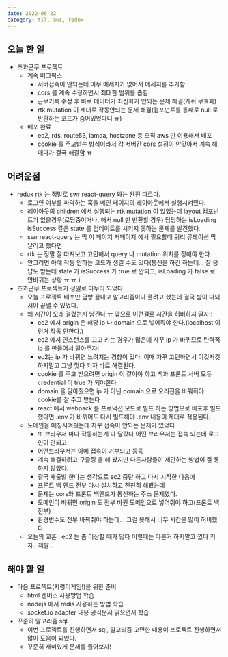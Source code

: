 ```yaml
---
date: 2022-06-22
category: til, aws, redux
---
```


## 오늘 한 일

- 초과근무 프로젝트
  - 계속 버그픽스
    - 서버접속이 안되는데 아무 메세지가 없어서 메세지를 추가함
    - cors 를 계속 수정하면서 최대한 범위를 좁힘
    - 근무기록 수정 후 바로 데이터가 최신화가 안되는 문제 해결(캐쉬 무효화)
    - rtk mutation 이 제대로 작동안되는 문제 해결(컴포넌트를 통째로 null 로 반환하는 코드가 숨어있었다니 ㅠ)
  - 배포 완료
    - ec2, rds, route53, lamda, hostzone 등 오직 aws 만 이용해서 배포
    - cookie 를 주고받는 방식이라서 각 서버간 cors 설정이 안맞아서 계속 해매다가 결국 해결함 ㅠ

## 어려운점

- redux rtk 는 정말로 swr react-query 와는 완전 다르다.
  - 로그인 여부를 파악하는 훅을 메인 페이지의 레이아웃에서 실행시켜줬다.
  - 레이아웃의 children 에서 실행되는 rtk mutation 이 있었는데 layout 컴포넌트가 없을경우(로딩중이거나, 해서 null 만 반환할 경우) 담당하는 isLoading isSuccess 같은 state 를 업데이트를 시키지 못하는 문제를 발견했다.
  - swr react-query 는 막 이 페이지 저페이지 에서 필요할때 쿼리 뮤테이션 막 날리고 했다면
  - rtk 는 정말 잘 따져보고 고민해서 query 나 mutation 위치를 정해야 한다.
  - 안그러면 아예 작동 안하는 코드가 생길 수도 있다(통신을 하긴 하는데... 잘 응답도 받는데 state 가 isSuccess 가 true 로 안되고, isLoading 가 false 로 안바뀌는 상황 ㅠ ㅠ )
- 초과근무 프로젝트가 정말로 마무리 되었다.
  - 오늘 프로젝트 배포만 금방 끝내고 알고리즘이나 풀려고 했는데 결국 밤이 다되서야 끝낼 수 있었다.
  - 왜 시간이 오래 걸렸는지 남긴다 ㅠ 앞으로 이런걸로 시간을 허비하지 말자!!
    - ec2 에서 origin 은 해당 ip 나 domain 으로 넣어줘야 한다.(localhost 이런거 작동 안한다.)
    - ec2 에서 인스턴스를 끄고 키는 경우가 많은데 자꾸 ip 가 바뀌므로 탄력적 ip 를 만들어서 달아주자!
    - ec2는 ip 가 바뀌면 느려지는 경향이 있다. 이때 자꾸 고민하면서 이것저것 하지말고 그냥 껏다 키자 바로 해결된다.
    - cookie 를 주고 받으려면 origin 이 같아야 하고 백과 프론트 서버 모두 credential 이 true 가 되야한다
    - domain 을 달아줬으면 ip 가 아닌 domain 으로 오리진을 바꿔줘야 cookie를 잘 주고 받는다
    - react 에서 webpack 를 프로덕션 모드로 빌드 하는 방법으로 배포후 빌드 했다면
      .env 가 바뀌어도 다시 빌드해야 .env 내용이 제대로 적용된다.
  - 도메인을 매칭시켜줬는데 자꾸 접속이 안되는 문제가 있었다
    - 또 브라우저 마다 작동하는게 다 달랐다 어떤 브라우저는 접속 되는데 로그인이 안되고
    - 어떤브라우저는 아예 접속이 거부되고 등등
    - 계속 해결하려고 구글링 을 해 봤지만 다른사람들이 제안하는 방법이 잘 통하지 않았다.
    - 결국 새출발 한다는 생각으로 ec2 중단 하고 다시 시작한 다음에
    - 프론트 백 엔드 전부 다시 설치하고 천천히 해봤는데
    - 문제는 cors와 프론트 백엔드가 통신하는 주소 문제였다.
    - 도메인이 바뀌면 origin 도 전부 바뀐 도메인으로 넣어줘야 하고(프론트 백 전부)
    - 환경변수도 전부 바꿔줘야 하는데... 그걸 못해서 너무 시간을 많이 허비했다.
  - 오늘의 교훈 : ec2 는 좀 이상할 때가 많다 이럴때는 다른거 하지말고 껐다 키자.. 제발...

## 해야 할 일

- 다음 프로젝트(지렁이게임!)을 위한 준비
  - html 캔버스 사용방법 학습
  - nodejs 에서 redis 사용하는 방법 학습
  - socket.io adapter 내용 공식문서 읽으면서 학습
- 꾸준히 알고리즘 sql
  - 이번 프로젝트를 진행하면서 sql, 알고리즘 고민한 내용이 프로젝트 진행하면서 많이 도움이 되었다.
  - 꾸준히 재미있게 문제를 풀어보자!
